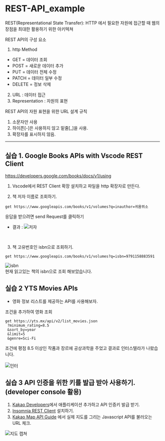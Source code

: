 # REST-API_example

REST(Representational State Transfer): HTTP 에서 필요한 자원에 접근할 때 웹의 장점을 최대한 활용하기 위한 아키텍쳐

REST API의 구성 요소
1. http Method
  * GET = 데이터 조회
  * POST = 새로운 데이터 추가
  * PUT = 데이터 전체 수정
  * PATCH = 데이터 일부 수정
  * DELETE = 정보 삭제
 
2. URL : 데이터 접근
3. Representation : 자원의 표현


REST API의 자원 표현을 위한 URL 설계 규칙
1. 소문자만 사용
2. 하이픈[-]은 사용하지 않고 밑줄[_]을 사용.
3. 확장자를 표시하지 않음.

---

## 실습 1. Google Books APIs with Vscode REST Client

https://developers.google.com/books/docs/v1/using


1. Vscode에서 REST Client 확장 설치하고 파일을 http 확장자로 만든다.

2. 책 저자 이름로 조회하기.
```
get https://www.googleapis.com/books/v1/volumes?q=inauthor=귀욤뮈소
```
응답을 받으려면 send Request를 클릭하기
<br>

* 결과 :
![저자](https://user-images.githubusercontent.com/43642411/105027943-bc40fc80-5a93-11eb-96ca-53d56f9581a6.PNG)

<br>

3. 책 고유번호인 isbn으로 조회하기.
```
get https://www.googleapis.com/books/v1/volumes?q=isbn=9791158883591
```

![isbn](https://user-images.githubusercontent.com/43642411/105039342-c9fe7e00-5aa3-11eb-9db1-3da54511b0d7.PNG) 
<br>
현재 읽고있는 책의 isbn으로 조회 해보았습니다.


## 실습 2 YTS Movies APIs
* 영화 정보 리스트를 제공하는 API를 사용해보자.

조건을 추가하여 영화 조회

```
get https://yts.mx/api/v2/list_movies.json
 ?minimum_rating=8.5
 &sort_by=year
 &limit=5
 &genre=Sci-Fi
```

조건에 평점 8.5 이상인 작품과 장르에 공상과학을 주었고 결과로 인터스텔라가 나왔습니다. <br> <br>
![인터](https://user-images.githubusercontent.com/43642411/105035113-d384e780-5a9d-11eb-8eba-c875b39a229a.PNG)


## 실습 3 API 인증을 위한 키를 발급 받아 사용하기. (developer console 활용)

1. [Kakao Developers](https://developers.kakao.com/)에서 애플리케이션 추가하고 API 인증키 발급 받기. 
2. [Insomnia REST Client](https://insomnia.rest/) 설치하기.
2. [Kakao Map API Guide](https://apis.map.kakao.com/web/guide/) 에서 실제 지도를 그리는 Javascript API를 불러오는 URL 체크. <br>

![지도 캡쳐](https://user-images.githubusercontent.com/43642411/105038048-2f516f80-5aa2-11eb-8487-dc8f1e1d46ba.PNG)





